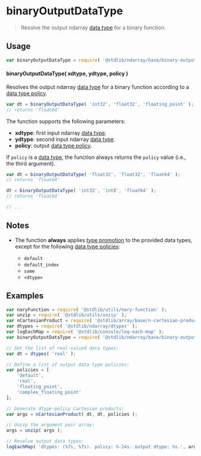 <!--

@license Apache-2.0

Copyright (c) 2025 The Stdlib Authors.

Licensed under the Apache License, Version 2.0 (the "License");
you may not use this file except in compliance with the License.
You may obtain a copy of the License at

   http://www.apache.org/licenses/LICENSE-2.0

Unless required by applicable law or agreed to in writing, software
distributed under the License is distributed on an "AS IS" BASIS,
WITHOUT WARRANTIES OR CONDITIONS OF ANY KIND, either express or implied.
See the License for the specific language governing permissions and
limitations under the License.

-->

# binaryOutputDataType

> Resolve the output ndarray [data type][@stdlib/ndarray/dtypes] for a binary function.

<!-- Section to include introductory text. Make sure to keep an empty line after the intro `section` element and another before the `/section` close. -->

<section class="intro">

</section>

<!-- /.intro -->

<!-- Package usage documentation. -->

<section class="usage">

## Usage

```javascript
var binaryOutputDataType = require( '@stdlib/ndarray/base/binary-output-dtype' );
```

#### binaryOutputDataType( xdtype, ydtype, policy )

Resolves the output ndarray [data type][@stdlib/ndarray/dtypes] for a binary function according to a [data type policy][@stdlib/ndarray/output-dtype-policies].

```javascript
var dt = binaryOutputDataType( 'int32', 'float32', 'floating_point' );
// returns 'float64'
```

The function supports the following parameters:

-   **xdtype**: first input ndarray [data type][@stdlib/ndarray/dtypes].
-   **ydtype**: second input ndarray [data type][@stdlib/ndarray/dtypes].
-   **policy**: output [data type policy][@stdlib/ndarray/output-dtype-policies].

If `policy` is a [data type][@stdlib/ndarray/dtypes], the function always returns the `policy` value (i.e., the third argument).

```javascript
var dt = binaryOutputDataType( 'float32', 'float32', 'float64' );
// returns 'float64'

dt = binaryOutputDataType( 'int32', 'int8', 'float64' );
// returns 'float64'

// ...
```

</section>

<!-- /.usage -->

<!-- Package usage notes. Make sure to keep an empty line after the `section` element and another before the `/section` close. -->

<section class="notes">

## Notes

-   The function **always** applies [type promotion][@stdlib/ndarray/promotion-rules] to the provided data types, except for the following [data type policies][@stdlib/ndarray/output-dtype-policies]:

    -   `default`
    -   `default_index`
    -   `same`
    -   `<dtype>`

</section>

<!-- /.notes -->

<!-- Package usage examples. -->

<section class="examples">

## Examples

<!-- eslint no-undef: "error" -->

```javascript
var naryFunction = require( '@stdlib/utils/nary-function' );
var unzip = require( '@stdlib/utils/unzip' );
var nCartesianProduct = require( '@stdlib/array/base/n-cartesian-product' );
var dtypes = require( '@stdlib/ndarray/dtypes' );
var logEachMap = require( '@stdlib/console/log-each-map' );
var binaryOutputDataType = require( '@stdlib/ndarray/base/binary-output-dtype' );

// Get the list of real-valued data types:
var dt = dtypes( 'real' );

// Define a list of output data type policies:
var policies = [
    'default',
    'real',
    'floating_point',
    'complex_floating_point'
];

// Generate dtype-policy Cartesian products:
var args = nCartesianProduct( dt, dt, policies );

// Unzip the argument pair array:
args = unzip( args );

// Resolve output data types:
logEachMap( 'dtypes: (%7s, %7s). policy: %-24s. output dtype: %s.', args[ 0 ], args[ 1 ], args[ 2 ], naryFunction( binaryOutputDataType, 3 ) );
```

</section>

<!-- /.examples -->

<!-- Section to include cited references. If references are included, add a horizontal rule *before* the section. Make sure to keep an empty line after the `section` element and another before the `/section` close. -->

<section class="references">

</section>

<!-- /.references -->

<!-- Section for related `stdlib` packages. Do not manually edit this section, as it is automatically populated. -->

<section class="related">

</section>

<!-- /.related -->

<!-- Section for all links. Make sure to keep an empty line after the `section` element and another before the `/section` close. -->

<section class="links">

[@stdlib/ndarray/dtypes]: https://github.com/stdlib-js/stdlib/tree/develop/lib/node_modules/%40stdlib/ndarray/dtypes

[@stdlib/ndarray/output-dtype-policies]: https://github.com/stdlib-js/stdlib/tree/develop/lib/node_modules/%40stdlib/ndarray/output-dtype-policies

[@stdlib/ndarray/promotion-rules]: https://github.com/stdlib-js/stdlib/tree/develop/lib/node_modules/%40stdlib/ndarray/promotion-rules

</section>

<!-- /.links -->
